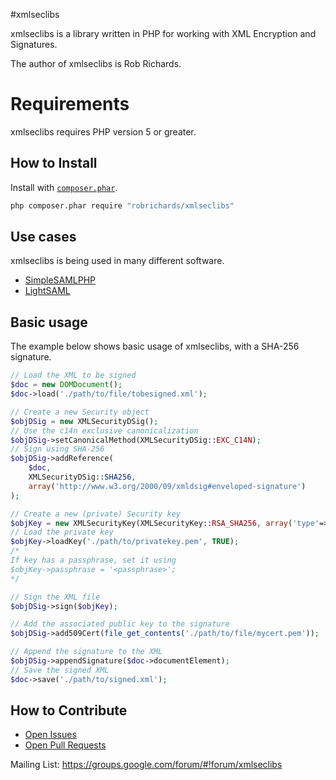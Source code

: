 #xmlseclibs 

xmlseclibs is a library written in PHP for working with XML Encryption and Signatures.

The author of xmlseclibs is Rob Richards.

# Requirements

xmlseclibs requires PHP version 5 or greater.


## How to Install

Install with [`composer.phar`](http://getcomposer.org).

```sh
php composer.phar require "robrichards/xmlseclibs"
```


## Use cases

xmlseclibs is being used in many different software.

* [SimpleSAMLPHP](https://github.com/simplesamlphp/simplesamlphp)
* [LightSAML](https://github.com/aerialship/lightsaml)

## Basic usage

The example below shows basic usage of xmlseclibs, with a SHA-256 signature.

```php
// Load the XML to be signed
$doc = new DOMDocument();
$doc->load('./path/to/file/tobesigned.xml');

// Create a new Security object 
$objDSig = new XMLSecurityDSig();
// Use the c14n exclusive canonicalization
$objDSig->setCanonicalMethod(XMLSecurityDSig::EXC_C14N);
// Sign using SHA-256
$objDSig->addReference(
    $doc, 
    XMLSecurityDSig::SHA256, 
    array('http://www.w3.org/2000/09/xmldsig#enveloped-signature')
);

// Create a new (private) Security key
$objKey = new XMLSecurityKey(XMLSecurityKey::RSA_SHA256, array('type'=>'private'));
// Load the private key
$objKey->loadKey('./path/to/privatekey.pem', TRUE);
/* 
If key has a passphrase, set it using 
$objKey->passphrase = '<passphrase>';
*/

// Sign the XML file
$objDSig->sign($objKey);

// Add the associated public key to the signature
$objDSig->add509Cert(file_get_contents('./path/to/file/mycert.pem'));

// Append the signature to the XML
$objDSig->appendSignature($doc->documentElement);
// Save the signed XML
$doc->save('./path/to/signed.xml');
```

## How to Contribute

* [Open Issues](https://github.com/robrichards/xmlseclibs/issues)
* [Open Pull Requests](https://github.com/robrichards/xmlseclibs/pulls)

Mailing List: https://groups.google.com/forum/#!forum/xmlseclibs
